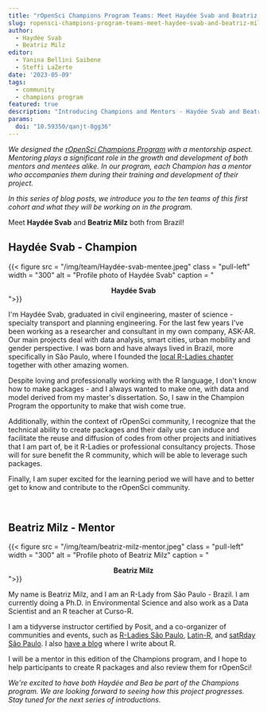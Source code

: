 ```yaml
---
title: "rOpenSci Champions Program Teams: Meet Haydée Svab and Beatriz Milz"
slug: ropensci-champions-program-teams-meet-haydee-svab-and-beatriz-milz
author:
  - Haydée Svab
  - Beatriz Milz
editor:
  - Yanina Bellini Saibene
  - Steffi LaZerte  
date: '2023-05-09'
tags:
  - community
  - champions program
featured: true
description: "Introducing Champions and Mentors - Haydée Svab and Beatriz Milz"
params:
  doi: "10.59350/qanjt-8gg36"
---
```


*We designed the [rOpenSci Champions Program](/champions/) with a mentorship aspect. Mentoring plays a significant role in the growth and development of both mentors and mentees alike. In our program, each Champion has a mentor who accompanies them during their training and development of their project.*

*In this series of blog posts, we introduce you to the ten teams of this first cohort and what they will be working on in the program.*

Meet **Haydée Svab** and **Beatriz Milz** both from Brazil!


## Haydée Svab - Champion

{{< figure src = "/img/team/Haydée-svab-mentee.jpeg" class = "pull-left" width = "300" alt = "Profile photo of Haydée Svab" caption = "<center><strong>Haydée Svab</strong></center>">}}

I'm Haydée Svab, graduated in civil engineering, master of science - specialty transport and planning engineering. For the last few years I've been working as a researcher and consultant in my own company, ASK-AR. Our main projects deal with data analysis, smart cities, urban mobility and gender perspective. I was born and have always lived in Brazil, more specifically in São Paulo, where I founded the [local R-Ladies chapter](https://www.meetup.com/rladies-sao-paulo/) together with other amazing women. 

Despite loving and  professionally working with the R language, I don't know how to make packages - and I always wanted to make one, with data and model derived from my master's dissertation. So, I saw in the Champion Program the opportunity to make that wish come true. 

Additionally, within the context of rOpenSci community, I recognize that the technical ability to create packages and their daily use can induce and facilitate the reuse and diffusion of codes from other projects and initiatives that I am part of, be it R-Ladies or professional consultancy projects. Those will for sure benefit the R community, which will be able to leverage such packages.

Finally, I am super excited for the learning period we will have and to better get to know and contribute to the rOpenSci community.

</br>

## Beatriz Milz - Mentor

{{< figure src = "/img/team/beatriz-milz-mentor.jpeg" class = "pull-left" width = "300" alt = "Profile photo of Beatriz Milz" caption = "<center><strong>Beatriz Milz</strong></center>">}}

My name is Beatriz Milz, and I am an R-Lady from São Paulo - Brazil. I am currently doing a Ph.D. in Environmental Science and also work as a Data Scientist and an R teacher at Curso-R. 

I am a tidyverse instructor certified by Posit, and a co-organizer of communities and events, such as [R-Ladies São Paulo](https://rladies-sp.org/), [Latin-R](https://latin-r.com/), and [satRday São Paulo](https://saopaulo2019.satrdays.org/). I also [have a blog](https://beamilz.com/) where I write about R.

I will be a mentor in this edition of the Champions program, and I hope to help 
participants to create R packages and also review them for rOpenSci!

_We're excited to have both Haydée and Bea be part of the Champions program. We are looking forward to seeing how this project progresses. Stay tuned for the next series of introductions._
